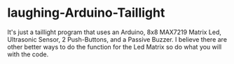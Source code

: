 # laughing-Arduino-Taillight
It's just a taillight program that uses an Arduino, 8x8 MAX7219 Matrix Led, Ultrasonic Sensor, 2 Push-Buttons, and a Passive Buzzer.
I believe there are other better ways to do the function for the Led Matrix so do what you will with the code.
